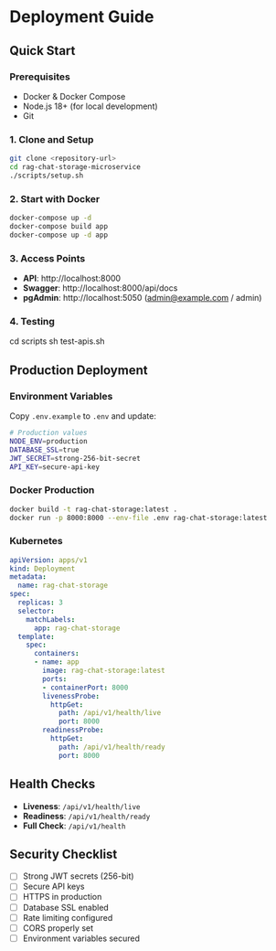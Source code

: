 # Deployment Guide

## Quick Start

### Prerequisites
- Docker & Docker Compose
- Node.js 18+ (for local development)
- Git

### 1. Clone and Setup
```bash
git clone <repository-url>
cd rag-chat-storage-microservice
./scripts/setup.sh
```

### 2. Start with Docker
```bash
docker-compose up -d
docker-compose build app
docker-compose up -d app
```

### 3. Access Points
- **API**: http://localhost:8000
- **Swagger**: http://localhost:8000/api/docs
- **pgAdmin**: http://localhost:5050 (admin@example.com / admin)

### 4. Testing
cd scripts
sh test-apis.sh

## Production Deployment

### Environment Variables
Copy `.env.example` to `.env` and update:

```bash
# Production values
NODE_ENV=production
DATABASE_SSL=true
JWT_SECRET=strong-256-bit-secret
API_KEY=secure-api-key
```

### Docker Production
```bash
docker build -t rag-chat-storage:latest .
docker run -p 8000:8000 --env-file .env rag-chat-storage:latest
```

### Kubernetes
```yaml
apiVersion: apps/v1
kind: Deployment
metadata:
  name: rag-chat-storage
spec:
  replicas: 3
  selector:
    matchLabels:
      app: rag-chat-storage
  template:
    spec:
      containers:
      - name: app
        image: rag-chat-storage:latest
        ports:
        - containerPort: 8000
        livenessProbe:
          httpGet:
            path: /api/v1/health/live
            port: 8000
        readinessProbe:
          httpGet:
            path: /api/v1/health/ready
            port: 8000
```

## Health Checks
- **Liveness**: `/api/v1/health/live`
- **Readiness**: `/api/v1/health/ready`
- **Full Check**: `/api/v1/health`

## Security Checklist
- [ ] Strong JWT secrets (256-bit)
- [ ] Secure API keys
- [ ] HTTPS in production
- [ ] Database SSL enabled
- [ ] Rate limiting configured
- [ ] CORS properly set
- [ ] Environment variables secured